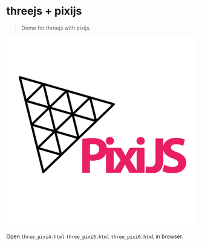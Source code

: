 # threejs + pixijs

> Demo for threejs with pixijs.

![three-pixi](./three-pixi.png)

Open `three_pixi4.html` `three_pixi5.html` `three_pixi6.html` in browser.
